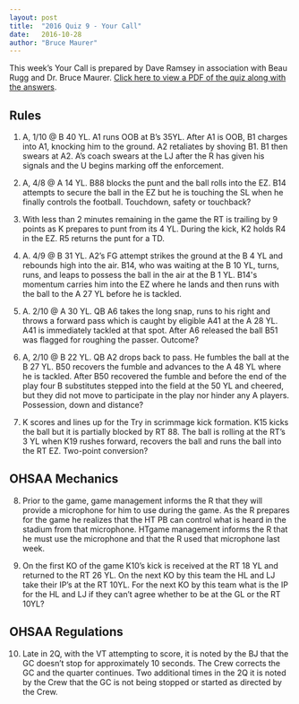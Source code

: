 ```yaml
---
layout: post
title:  "2016 Quiz 9 - Your Call"
date:   2016-10-28
author: "Bruce Maurer"
---
```


This week’s Your Call is prepared by Dave Ramsey in association with Beau Rugg
and Dr. Bruce Maurer. [Click here to view a PDF of the quiz along with the
answers](https://storage.googleapis.com/ohsaa-websites/quizzes/2016/2016_week_9_quiz.pdf).

## Rules
1. A, 1/10 @ B 40 YL. A1 runs OOB at B’s 35YL. After A1 is OOB, B1 charges into
   A1, knocking him to the ground. A2 retaliates by shoving B1. B1 then swears
at A2. A’s coach swears at the LJ after the R has given his signals and the U
begins marking off the enforcement.

2. A, 4/8 @ A 14 YL. B88 blocks the punt and the ball rolls into the EZ. B14
   attempts to secure the ball in the EZ but he is touching the SL when he
finally controls the football. Touchdown, safety or touchback?

3. With less than 2 minutes remaining in the game the RT is trailing by 9 points
   as K prepares to punt from its 4 YL. During the kick, K2 holds R4 in the EZ.
R5 returns the punt for a TD.

4. A. 4/9 @ B 31 YL. A2’s FG attempt strikes the ground at the B 4 YL and
   rebounds high into the air. B14, who was waiting at the B 10 YL, turns, runs,
and leaps to possess the ball in the air at the B 1 YL. B14's momentum carries
him into the EZ where he lands and then runs with the ball to the A 27 YL before
he is tackled.

5. A. 2/10 @ A 30 YL. QB A6 takes the long snap, runs to his right and throws a
   forward pass which is caught by eligible A41 at the A 28 YL. A41 is
immediately tackled at that spot. After A6 released the ball B51 was flagged for
roughing the passer. Outcome?

6. A, 2/10 @ B 22 YL. QB A2 drops back to pass. He fumbles the ball at the B 27
   YL. B50 recovers the fumble and advances to the A 48 YL where he is tackled.
After B50 recovered the fumble and before the end of the play four B substitutes
stepped into the field at the 50 YL and cheered, but they did not move to
participate in the play nor hinder any A players. Possession, down and distance?

7. K scores and lines up for the Try in scrimmage kick formation. K15 kicks the
   ball but it is partially blocked by RT 88. The ball is rolling at the RT’s 3
YL when K19 rushes forward, recovers the ball and runs the ball into the RT EZ.
Two-point conversion?

## OHSAA Mechanics
8. Prior to the game, game management informs the R that they will provide a
   microphone for him to use during the game. As the R prepares for the game he
realizes that the HT PB can control what is heard in the stadium from that
microphone. HTgame management informs the R that he must use the microphone and
that the R used that microphone last week.

9. On the first KO of the game K10’s kick is received at the RT 18 YL and
   returned to the RT 26 YL. On the next KO by this team the HL and LJ take
their IP’s at the RT 10YL. For the next KO by this team what is the IP for the
HL and LJ if they can’t agree whether to be at the GL or the RT 10YL?

## OHSAA Regulations
10. Late in 2Q, with the VT attempting to score, it is noted by the BJ that the
    GC doesn’t stop for approximately 10 seconds. The Crew corrects the GC and
the quarter continues. Two additional times in the 2Q it is noted by the Crew
that the GC is not being stopped or started as directed by the Crew.
